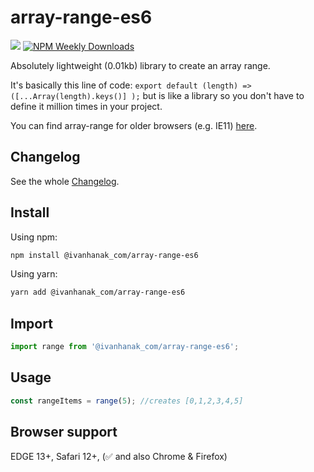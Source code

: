 # array-range-es6

[![](https://flat.badgen.net/npm/v/@ivanhanak_com/array-range-es6?icon=npm)](https://www.npmjs.com/package/@ivanhanak_com/array-range-es6)
[![NPM Weekly Downloads](https://badgen.net/npm/dw/@ivanhanak_com/array-range-es6)](https://www.npmjs.com/package/@ivanhanak_com/array-range-es6)

Absolutely lightweight (0.01kb) library to create an array range.

It's basically this line of code: `export default (length) => ([...Array(length).keys()] );` but is like a library so you don't have to define it million times in your project.

You can find array-range for older browsers (e.g. IE11) [here](https://www.npmjs.com/package/@ivanhanak_com/array-range). 

## Changelog

See the whole [Changelog](/CHANGELOG.md).

## Install

Using npm:

```sh
npm install @ivanhanak_com/array-range-es6
```

Using yarn:

```sh
yarn add @ivanhanak_com/array-range-es6
```

## Import
```javascript
import range from '@ivanhanak_com/array-range-es6';
```

## Usage

```javascript
const rangeItems = range(5); //creates [0,1,2,3,4,5]
```

## Browser support
EDGE 13+, Safari 12+, (✅ and also Chrome & Firefox)